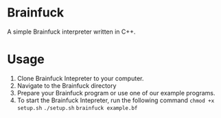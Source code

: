 # Brainfuck
A simple Brainfuck interpreter written in C++.

# Usage
1. Clone Brainfuck Intepreter to your computer.
2. Navigate to the Brainfuck directory
3. Prepare your Brainfuck program or use one of our example programs.
4. To start the Brainfuck Intepreter, run the following command
   ```chmod +x setup.sh```
   ```./setup.sh```
   ```brainfuck example.bf```
